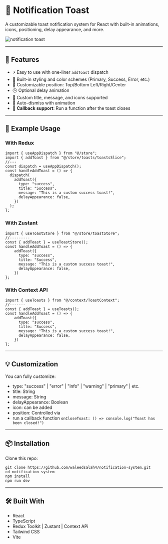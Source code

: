 # 🔔 Notification Toast

A customizable toast notification system for React with built-in animations, icons, positioning, delay appearance, and more.

![notification toast](https://github.com/user-attachments/assets/d07f98dd-d64a-47c6-8c87-68d93009ffab)

---

## 🚀 Features

- ⚡ Easy to use with one-liner `addToast` dispatch
- 🎨 Built-in styling and color schemes (Primary, Success, Error, etc.)
- 📍 Customizable position: Top/Bottom Left/Right/Center
- 🕒 Optional delay animation
- 🧩 Custom title, message, and icons supported
- 💨 Auto-dismiss with animation
- 🔁 **Callback support**: Run a function after the toast closes

---

## 🧱 Example Usage

### With Redux

```tsx
import { useAppDispatch } from "@/store";
import { addToast } from "@/store/toasts/toastsSlice";
//---
const dispatch = useAppDispatch();
const handleAddToast = () => {
  dispatch(
    addToast({
      type: "success",
      title: "Success",
      message: "This is a custom success toast!",
      delayAppearance: false,
    })
  );
};
```
### With Zustant
```tsx
import { useToastStore } from "@/store/toastStore";
//---------
const { addToast } = useToastStore();
const handleAddToast = () => {
    addToast({
      type: "success",
      title: "Success",
      message: "This is a custom success toast!",
      delayAppearance: false,
    })
};
```

### With Context API
```tsx
import { useToasts } from "@/context/ToastContext";
//-------
const { addToast } = useToasts();
const handleAddToast = () => {
    addToast({
      type: "success",
      title: "Success",
      message: "This is a custom success toast!",
      delayAppearance: false,
    })
};
```


---

## 💡 Customization

You can fully customize:

- type: "success" | "error" | "info" | "warning" | "primary" | etc.
- title: String
- message: String
- delayAppearance: Boolean
- icon: can be added
- position: Controlled via <ToastList position="top-right" />
- run a callback function `onCloseToast: () => console.log("Toast has been closed!")`

---

## 📦 Installation

Clone this repo:

```tsx
git clone https://github.com/waleedsalah4/notification-system.git
cd notification-system
npm install
npm run dev

```

---

## 🛠 Built With

- React
- TypeScript
- Redux Toolkit | Zustant | Context APi
- Tailwind CSS
- Vite
